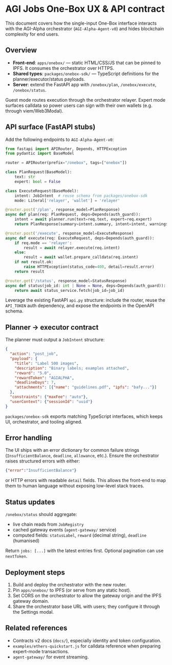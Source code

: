 # AGI Jobs One-Box UX & API contract

This document covers how the single-input One-Box interface interacts with the AGI-Alpha orchestrator (`AGI-Alpha-Agent-v0`) and hides blockchain complexity for end users.

## Overview

- **Front-end**: `apps/onebox/` — static HTML/CSS/JS that can be pinned to IPFS. It consumes the orchestrator over HTTPS.
- **Shared types**: `packages/onebox-sdk/` — TypeScript definitions for the planner/executor/status payloads.
- **Server**: extend the FastAPI app with `/onebox/plan`, `/onebox/execute`, `/onebox/status`.

Guest mode routes execution through the orchestrator relayer. Expert mode surfaces calldata so power users can sign with their own wallets (e.g. through viem/Web3Modal).

## API surface (FastAPI stubs)

Add the following endpoints to `AGI-Alpha-Agent-v0`:

```py
from fastapi import APIRouter, Depends, HTTPException
from pydantic import BaseModel

router = APIRouter(prefix="/onebox", tags=["onebox"])

class PlanRequest(BaseModel):
    text: str
    expert: bool = False

class ExecuteRequest(BaseModel):
    intent: JobIntent  # reuse schema from packages/onebox-sdk
    mode: Literal['relayer', 'wallet'] = 'relayer'

@router.post('/plan', response_model=PlanResponse)
async def plan(req: PlanRequest, deps=Depends(auth_guard)):
    intent = await planner.run(text=req.text, expert=req.expert)
    return PlanResponse(summary=intent.summary, intent=intent, warnings=intent.warnings)

@router.post('/execute', response_model=ExecuteResponse)
async def execute(req: ExecuteRequest, deps=Depends(auth_guard)):
    if req.mode == 'relayer':
        result = await relayer.execute(req.intent)
    else:
        result = await wallet.prepare_calldata(req.intent)
    if not result.ok:
        raise HTTPException(status_code=400, detail=result.error)
    return result

@router.get('/status', response_model=StatusResponse)
async def status(job_id: int | None = None, deps=Depends(auth_guard)):
    return await status_service.fetch(job_id=job_id)
```

Leverage the existing FastAPI `api.py` structure: include the router, reuse the `API_TOKEN` auth dependency, and expose the endpoints in the OpenAPI schema.

## Planner → executor contract

The planner must output a `JobIntent` structure:

```json
{
  "action": "post_job",
  "payload": {
    "title": "Label 500 images",
    "description": "Binary labels; examples attached",
    "reward": "5.0",
    "rewardToken": "AGIALPHA",
    "deadlineDays": 7,
    "attachments": [{"name": "guidelines.pdf", "ipfs": "bafy..."}]
  },
  "constraints": {"maxFee": "auto"},
  "userContext": {"sessionId": "uuid"}
}
```

`packages/onebox-sdk` exports matching TypeScript interfaces, which keeps UI, orchestrator, and tooling aligned.

## Error handling

The UI ships with an error dictionary for common failure strings (`InsufficientBalance`, `deadline`, `allowance`, etc.). Ensure the orchestrator raises structured errors with either:

```json
{"error":"InsufficientBalance"}
```

or HTTP errors with readable `detail` fields. This allows the front-end to map them to human language without exposing low-level stack traces.

## Status updates

`/onebox/status` should aggregate:

- live chain reads from `JobRegistry`
- cached gateway events (`agent-gateway/` service)
- computed fields: `statusLabel`, `reward` (decimal string), `deadline` (humanised)

Return `jobs: [...]` with the latest entries first. Optional pagination can use `nextToken`.

## Deployment steps

1. Build and deploy the orchestrator with the new router.
2. Pin `apps/onebox/` to IPFS (or serve from any static host).
3. Set CORS on the orchestrator to allow the gateway origin and the IPFS gateway domain.
4. Share the orchestrator base URL with users; they configure it through the Settings modal.

## Related references

- Contracts v2 docs (`docs/`), especially identity and token configuration.
- `examples/ethers-quickstart.js` for calldata reference when preparing expert-mode transactions.
- `agent-gateway/` for event streaming.
